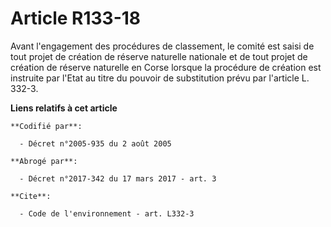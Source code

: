 # Article R133-18

Avant l'engagement des procédures de classement, le comité est saisi de tout projet de création de réserve naturelle
nationale et de tout projet de création de réserve naturelle en Corse lorsque la procédure de création est instruite par
l'Etat au titre du pouvoir de substitution prévu par l'article L. 332-3.

**Liens relatifs à cet article**

	**Codifié par**:

	  - Décret n°2005-935 du 2 août 2005

	**Abrogé par**:

	  - Décret n°2017-342 du 17 mars 2017 - art. 3

	**Cite**:

	  - Code de l'environnement - art. L332-3
